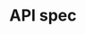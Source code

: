 ---
# this is the retro-compatible API template
template: api.html
title: API spec
description: API spec
hide:
  - toc
  - navigation
spec:
  url: api/specs/Petstore.json
---